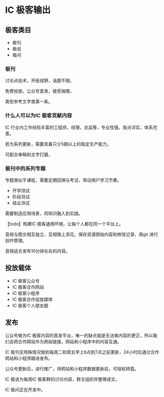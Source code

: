 # IC 极客输出

## 极客类目

- 极刊
- 极说
- 极问

### 极刊

讨论点技术，开拓视野，话题不限。

免费投放，公众号首发，接受捐赠。

类型参考文字类第一条。

### 什么人可以为IC 极客贡献内容

IC 行业内工作经验丰富的工程师，经理，总监等，专业性强，观点详实，体系完善。

若为系列更新，需要具备只少5期以上的稳定生产能力。

可配合审稿和文字打磨，

### 极刊中的系列专题

专题类似于课程，需要定期回溯与考试，带动用户学习节奏。

- 开学测试
- 阶段测试
- 结业测试

需要制造应用场景，将知识融入到实践。

【todo】构建IC 极客通用环境，让每个人都在同一个平台上。

音频与图文相互独立，互相锦上添花。保存资源原始内容和修改记录，用git 进行创作管理。

音频适合发布10分钟左右的内容。

## 投放载体

- IC 极客公众号
- IC 极客合作网站
- IC 极客小程序
- IC 极客合作投放媒体
- IC 极客个人朋友圈

## 发布

公众号做为IC 极客内容的首发平台，唯一的缺点就是无法做内容的更正，所以我们会把合作网站作为原始链接，网站和小程序中的内容互通。

IC 极刊无特殊情况做到每周二和周五早上6点到7点之前更新，24小时后通过合作网站和小程序跟进发布。

公众号更新后，进行推广，待网站和小程序数据更新后，可授权转载。

IC 极说为每周IC 极客群的讨论内容，群主组织并整理成文。

IC 极问正在开发中。

